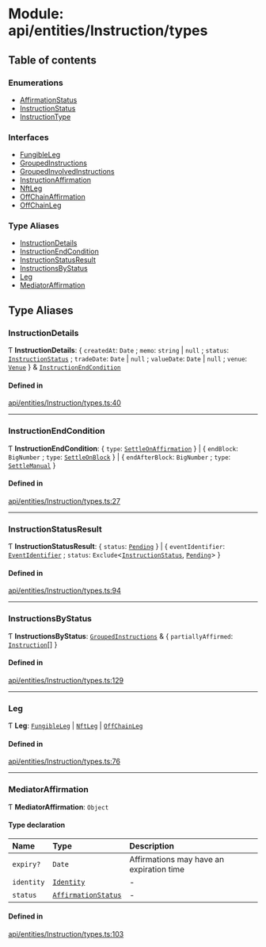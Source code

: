# Module: api/entities/Instruction/types

## Table of contents

### Enumerations

- [AffirmationStatus](../wiki/api.entities.Instruction.types.AffirmationStatus)
- [InstructionStatus](../wiki/api.entities.Instruction.types.InstructionStatus)
- [InstructionType](../wiki/api.entities.Instruction.types.InstructionType)

### Interfaces

- [FungibleLeg](../wiki/api.entities.Instruction.types.FungibleLeg)
- [GroupedInstructions](../wiki/api.entities.Instruction.types.GroupedInstructions)
- [GroupedInvolvedInstructions](../wiki/api.entities.Instruction.types.GroupedInvolvedInstructions)
- [InstructionAffirmation](../wiki/api.entities.Instruction.types.InstructionAffirmation)
- [NftLeg](../wiki/api.entities.Instruction.types.NftLeg)
- [OffChainAffirmation](../wiki/api.entities.Instruction.types.OffChainAffirmation)
- [OffChainLeg](../wiki/api.entities.Instruction.types.OffChainLeg)

### Type Aliases

- [InstructionDetails](../wiki/api.entities.Instruction.types#instructiondetails)
- [InstructionEndCondition](../wiki/api.entities.Instruction.types#instructionendcondition)
- [InstructionStatusResult](../wiki/api.entities.Instruction.types#instructionstatusresult)
- [InstructionsByStatus](../wiki/api.entities.Instruction.types#instructionsbystatus)
- [Leg](../wiki/api.entities.Instruction.types#leg)
- [MediatorAffirmation](../wiki/api.entities.Instruction.types#mediatoraffirmation)

## Type Aliases

### InstructionDetails

Ƭ **InstructionDetails**: \{ `createdAt`: `Date` ; `memo`: `string` \| ``null`` ; `status`: [`InstructionStatus`](../wiki/api.entities.Instruction.types.InstructionStatus) ; `tradeDate`: `Date` \| ``null`` ; `valueDate`: `Date` \| ``null`` ; `venue`: [`Venue`](../wiki/api.entities.Venue.Venue)  } & [`InstructionEndCondition`](../wiki/api.entities.Instruction.types#instructionendcondition)

#### Defined in

[api/entities/Instruction/types.ts:40](https://github.com/PolymeshAssociation/polymesh-sdk/blob/88db4a91/src/api/entities/Instruction/types.ts#L40)

___

### InstructionEndCondition

Ƭ **InstructionEndCondition**: \{ `type`: [`SettleOnAffirmation`](../wiki/api.entities.Instruction.types.InstructionType#settleonaffirmation)  } \| \{ `endBlock`: `BigNumber` ; `type`: [`SettleOnBlock`](../wiki/api.entities.Instruction.types.InstructionType#settleonblock)  } \| \{ `endAfterBlock`: `BigNumber` ; `type`: [`SettleManual`](../wiki/api.entities.Instruction.types.InstructionType#settlemanual)  }

#### Defined in

[api/entities/Instruction/types.ts:27](https://github.com/PolymeshAssociation/polymesh-sdk/blob/88db4a91/src/api/entities/Instruction/types.ts#L27)

___

### InstructionStatusResult

Ƭ **InstructionStatusResult**: \{ `status`: [`Pending`](../wiki/api.entities.Instruction.types.InstructionStatus#pending)  } \| \{ `eventIdentifier`: [`EventIdentifier`](../wiki/api.client.types.EventIdentifier) ; `status`: `Exclude`\<[`InstructionStatus`](../wiki/api.entities.Instruction.types.InstructionStatus), [`Pending`](../wiki/api.entities.Instruction.types.InstructionStatus#pending)\>  }

#### Defined in

[api/entities/Instruction/types.ts:94](https://github.com/PolymeshAssociation/polymesh-sdk/blob/88db4a91/src/api/entities/Instruction/types.ts#L94)

___

### InstructionsByStatus

Ƭ **InstructionsByStatus**: [`GroupedInstructions`](../wiki/api.entities.Instruction.types.GroupedInstructions) & \{ `partiallyAffirmed`: [`Instruction`](../wiki/api.entities.Instruction.Instruction)[]  }

#### Defined in

[api/entities/Instruction/types.ts:129](https://github.com/PolymeshAssociation/polymesh-sdk/blob/88db4a91/src/api/entities/Instruction/types.ts#L129)

___

### Leg

Ƭ **Leg**: [`FungibleLeg`](../wiki/api.entities.Instruction.types.FungibleLeg) \| [`NftLeg`](../wiki/api.entities.Instruction.types.NftLeg) \| [`OffChainLeg`](../wiki/api.entities.Instruction.types.OffChainLeg)

#### Defined in

[api/entities/Instruction/types.ts:76](https://github.com/PolymeshAssociation/polymesh-sdk/blob/88db4a91/src/api/entities/Instruction/types.ts#L76)

___

### MediatorAffirmation

Ƭ **MediatorAffirmation**: `Object`

#### Type declaration

| Name | Type | Description |
| :------ | :------ | :------ |
| `expiry?` | `Date` | Affirmations may have an expiration time |
| `identity` | [`Identity`](../wiki/api.entities.Identity.Identity) | - |
| `status` | [`AffirmationStatus`](../wiki/api.entities.Instruction.types.AffirmationStatus) | - |

#### Defined in

[api/entities/Instruction/types.ts:103](https://github.com/PolymeshAssociation/polymesh-sdk/blob/88db4a91/src/api/entities/Instruction/types.ts#L103)
